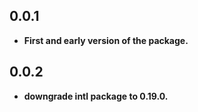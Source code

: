 ## 0.0.1

* **First and early version of the package.**

## 0.0.2

* **downgrade intl package to 0.19.0.**
